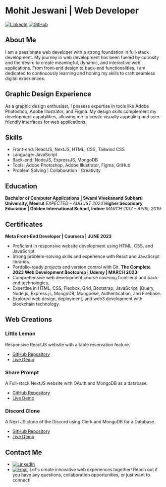 # Mohit Jeswani | Web Developer
[![LinkedIn](https://img.shields.io/badge/LinkedIn-Connect-blue.svg)](https://www.linkedin.com/in/mohit-jeswani-0233041b2/) [![GitHub](https://img.shields.io/badge/GitHub-Profile-lightgrey.svg)](https://github.com/ShadowNinja1210)
## About Me
I am a passionate web developer with a strong foundation in full-stack development. My journey in web development has been fueled by curiosity and the desire to create meaningful, dynamic, and interactive web applications. From front-end design to back-end functionalities, I am dedicated to continuously learning and honing my skills to craft seamless digital experiences.
## Graphic Design Experience
As a graphic design enthusiast, I possess expertise in tools like Adobe Photoshop, Adobe Illustrator, and Figma. My design skills complement my development capabilities, allowing me to create visually appealing and user-friendly interfaces for web applications.
## Skills

- Front-end: ReactJS, NextJS, HTML, CSS, Tailwind CSS
- Language: JavaScript
- Back-end: NodeJS, ExpressJS, MongoDB
- Tools: Adobe Photoshop, Adobe Illustrator, Figma, GitHub
- Problem Solving | Collaboration | Creativity
## Education
**Bachelor of Computer Applications | Swami Vivekanand Subharti University, Meerut**
*EXPECTED – AUGUST 2024*
**Higher Secondary Education | Golden International School, Indore**
*MARCH 2017 – APRIL 2019*
## Certificates
**Meta Front-End Developer | Coursera | JUNE 2023**
- Proficient in responsive website development using HTML, CSS, and JavaScript.
- Strong problem-solving skills and experience with React and JavaScript libraries.
- Portfolio-ready projects and version control with Git.
**The Complete 2023 Web Development Bootcamp | Udemy | MARCH 2023**
- Comprehensive web development course covering front-end and back-end technologies.
- Expertise in HTML, CSS, Flexbox, Grid, Bootstrap, JavaScript, jQuery, Node.js, Express.js, MongoDB, Mongoose, Authentication, and Firebase.
- Explored web design, deployment, and web3 development with blockchain technology.
## Web Creations
### Little Lemon
Responsive ReactJS website with a table reservation feature.
- [GitHub Repository](https://github.com/ShadowNinja1210/little_lemon)
- [Live Demo](https://little-lemon-web.netlify.app/)
### Share Prompt
A Full-stack NextJS website with OAuth and MongoDB as a database.
- [GitHub Repository](https://github.com/ShadowNinja1210/share-prompt)
- [Live Demo](https://share-prompt-zeta.vercel.app/)
### Discord Clone
A Next JS clone of the Discord using Clerk and MongoDB for a Database.
- [GitHub Repository](https://github.com/ShadowNinja1210/discord-clone)
- [Live Demo](https://discord-clone-beige-six.vercel.app/)
## Contact Me
- [![LinkedIn](https://img.shields.io/badge/LinkedIn-Connect-blue.svg)](https://www.linkedin.com/in/mohit-jeswani-0233041b2/)
- [![Email](https://img.shields.io/badge/Email-Contact-success.svg)](mailto:mohitjeswani1210@gmail.com)
Let's create innovative web experiences together! Reach out if you have any questions, collaboration opportunities, or just want to connect!
